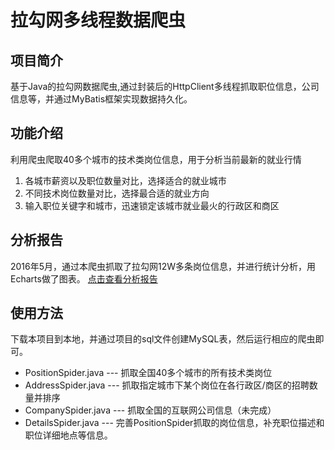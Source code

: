 # 拉勾网多线程数据爬虫
## 项目简介 
基于Java的拉勾网数据爬虫,通过封装后的HttpClient多线程抓取职位信息，公司信息等，并通过MyBatis框架实现数据持久化。

## 功能介绍
利用爬虫爬取40多个城市的技术类岗位信息，用于分析当前最新的就业行情

1. 各城市薪资以及职位数量对比，选择适合的就业城市
2. 不同技术岗位数量对比，选择最合适的就业方向
3. 输入职位关键字和城市，迅速锁定该城市就业最火的行政区和商区

## 分析报告
2016年5月，通过本爬虫抓取了拉勾网12W多条岗位信息，并进行统计分析，用Echarts做了图表。
[点击查看分析报告](http://www.codinghx.com/lagou/report.html)

## 使用方法
下载本项目到本地，并通过项目的sql文件创建MySQL表，然后运行相应的爬虫即可。

* PositionSpider.java --- 抓取全国40多个城市的所有技术类岗位
* AddressSpider.java --- 抓取指定城市下某个岗位在各行政区/商区的招聘数量并排序 
* CompanySpider.java --- 抓取全国的互联网公司信息（未完成）
* DetailsSpider.java --- 完善PositionSpider抓取的岗位信息，补充职位描述和职位详细地点等信息。	
